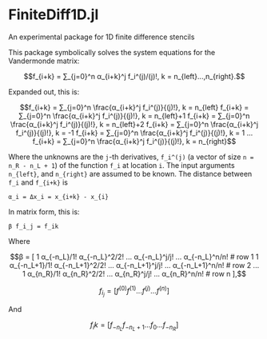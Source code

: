 # FiniteDiff1D.jl

An experimental package for 1D finite difference stencils

This package symbolically solves the system equations for the Vandermonde matrix:

```math
f_{i+k} = ∑_{j=0}^n α_{i+k}^j f_i^(j)/(j)!, k = n_{left}...,n_{right}.
```

Expanded out, this is:

```math
f_{i+k} = ∑_{j=0}^n \frac{α_{i+k}^j f_i^(j)}{(j)!}, k = n_{left}
f_{i+k} = ∑_{j=0}^n \frac{α_{i+k}^j f_i^(j)}{(j)!}, k = n_{left}+1
f_{i+k} = ∑_{j=0}^n \frac{α_{i+k}^j f_i^(j)}{(j)!}, k = n_{left}+2
f_{i+k} = ∑_{j=0}^n \frac{α_{i+k}^j f_i^(j)}{(j)!}, k = -1
f_{i+k} = ∑_{j=0}^n \frac{α_{i+k}^j f_i^(j)}{(j)!}, k = 1
...
f_{i+k} = ∑_{j=0}^n \frac{α_{i+k}^j f_i^(j)}{(j)!}, k = n_{right}
```

Where the unknowns are the ``j``-th derivatives, ``f_i^(j)`` (a vector of size ``n = n_R - n_L + 1``) of the function ``f_i`` at location ``i``. The input arguments `n_{left}`, and `n_{right}` are assumed to be known. The distance between ``f_i`` and ``f_{i+k}`` is

``
α_i = Δx_i = x_{i+k} - x_{i}
``

In matrix form, this is:

``
β f_i_j = f_ik
``

Where

```math
β = [
    1  α_{-n_L}/1!   α_{-n_L}^2/2!   ... α_{-n_L}^j/j!   ... α_{-n_L}^n/n!   # row 1
    1  α_{-n_L+1}/1! α_{-n_L+1}^2/2! ... α_{-n_L+1}^j/j! ... α_{-n_L+1}^n/n! # row 2
    ...
    1  α_{n_R}/1!    α_{n_R}^2/2!    ... α_{n_R}^j/j!    ... α_{n_R}^n/n!    # row n
],
```

```math
f_i_j = [
    f^{(0)}
    f^{(1)}
    ...
    f^{(j)}
    ...
    f^{(n)}
]
```

And
```math
f_ik = [
    f_{-n_L}
    f_{-n_L+1}
    ...
    f_{0}
    ...
    f_{-n_R}
]
```
